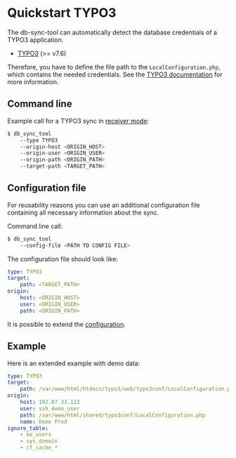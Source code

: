# Quickstart TYPO3

The db-sync-tool can automatically detect the database credentials of a TYPO3 application.

- [TYPO3](https://typo3.org/) (>= v7.6)

Therefore, you have to define the file path to the `LocalConfiguration.php`, which contains the needed credentials. See the [TYPO3 documentation](https://docs.typo3.org/m/typo3/reference-coreapi/10.4/en-us/ApiOverview/GlobalValues/Typo3ConfVars/Index.html) for more information.

## Command line
Example call for a TYPO3 sync in [receiver mode](../MODE.md):

```bash
$ db_sync_tool 
    --type TYPO3
    --origin-host <ORIGIN_HOST> 
    --origin-user <ORIGIN_USER>
    --origin-path <ORIGIN_PATH>
    --target-path <TARGET_PATH>
```

## Configuration file
For reusability reasons you can use an additional configuration file containing all necessary information about the sync.

Command line call:
```bash
$ db_sync_tool 
    --config-file <PATH TO CONFIG FILE>
```

The configuration file should look like:

```yaml
type: TYPO3
target:
    path: <TARGET_PATH>
origin:
    host: <ORIGIN_HOST>
    user: <ORIGIN_USER>
    path: <ORIGIN_PATH>
```

It is possible to extend the [configuration](../CONFIG.md).

## Example

Here is an extended example with demo data:

```yaml
type: TYPO3
target:
    path: /var/www/html/htdocs/typo3/web/typo3conf/LocalConfiguration.php
origin:
    host: 192.87.33.123
    user: ssh_demo_user
    path: /var/www/html/shared/typo3conf/LocalConfiguration.php
    name: Demo Prod
ignore_table:
    - be_users
    - sys_domain 
    - cf_cache_*
```
